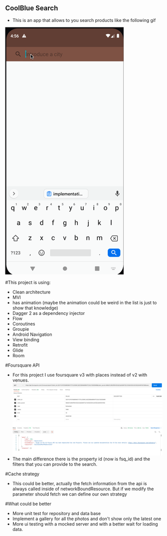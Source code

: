 ## CoolBlue Search

- This is an app that allows to you search products like the following gif

![](demo.gif)

#This project is using:
 
- Clean architecture  
- MVI
- has animation (maybe the animation could be weird in the list is just to show that knowledge)
- Dagger 2 as a dependency injector
- Flow
- Coroutines
- Groupie 
- Android Navigation
- View binding
- Retrofit 
- Glide
- Room

#Foursquare API 
- For this project I use foursquare v3 with places instead of v2 with venues.
![](postman-error.png)
- The main difference there is the property id (now is fsq_id) and the filters that you can provide to the search.

#Cache strategy
- This could be better, actually the fetch information from the api is always called inside of networkBoundResource. 
  But if we modify the parameter should fetch we can define our own strategy

#What could be better
- More unit test for repository and data base
- Implement a gallery for all the photos and don't show only the latest one
- More ui testing with a mocked server and with a better wait for loading data.
